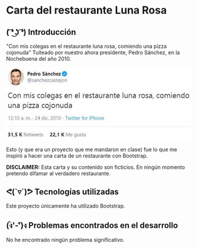 # Carta del restaurante Luna Rosa

## ( ͡❛ ͜ʖ ͡❛) Introducción

"Con mis colegas en el restaurante luna rosa, comiendo una pizza cojonuda" Tuiteado por nuestro ahora presidente, Pedro Sánchez, en la Nochebuena del año 2010.

![Con mis colegas en el restaurante luna rosa, comiendo una pizza cojonuda](img/pedrosanchez.jpg)

Esto (y que era un proyecto que me mandaron en clase) fue lo que me inspiró a hacer una carta de un restaurante con Bootstrap.

**DISCLAIMER:** Esta carta y su contenido son ficticios. En ningún momento pretendo difamar al verdadero restaurante.

## ᕙ(`▿´)ᕗ Tecnologías utilizadas

Este proyecto únicamente ha utilizado Bootstrap.

## (ง︡'-'︠)ง Problemas encontrados en el desarrollo

No he encontrado ningún problema significativo.
